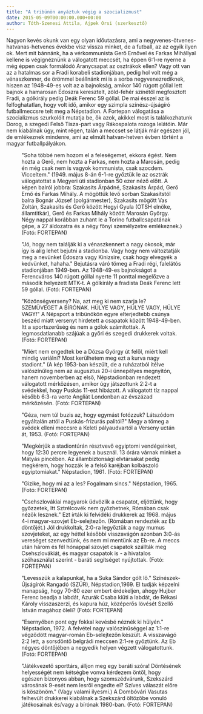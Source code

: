 ```yaml
---
title: "A tribünön anyáztuk végig a szocializmust"
date: 2015-05-09T00:00:00.000+00:00
author: Tóth-Szenesi Attila, Ajpek Orsi (szerkesztő)
---
```


Nagyon kevés okunk van egy olyan időutazásra, ami a negyvenes-ötvenes-hatvanas-hetvenes évekbe visz vissza minket, de a futball, az az egyik ilyen ok. Mert mit bánnánk, ha a vérkommunista Gerő Ernővel és Farkas Mihállyal kellene is végignéznünk a válogatott meccsét, ha éppen 6:1-re nyerne a még éppen csak formálódó Aranycsapat az osztrákok ellen? Vagy ott van az a hatalmas sor a Fradi korabeli stadionjában, pedig hol volt még a vénaszkenner, de örömmel beállnánk mi is a sorba negyvenezrediknek, hiszen az 1948–49-es volt az a bajnokság, amikor 140 rúgott góllal lett bajnok a hamarosan Édoszra keresztelt, zöld-fehér színétől megfosztott Fradi, a gólkirály pedig Deák Ferenc 59 góllal. De mai ésszel az is felfoghatatlan, hogy volt idő, amikor egy szimpla színész-újságíró futballmeccsre telt meg a Népstadion. A Fortepan válogatása a szocializmus szurkolóit mutatja be, ők azok, akikkel most is találkozhatunk Dorog, a szegedi Felső Tisza-part vagy Rákospalota rozoga lelátóin. Már nem kiabálnak úgy, mint régen, talán a meccset se látják már egészen jól, de emlékeznek mindenre, ami az elmúlt hatvan-hetven évben történt a magyar futballpályákon.

<figure>
<img src="/images/8275627_29d8cc8a594b62db66ae4267fa032581_wm.jpg" alt="" />
<figcaption>"Soha többé nem hozom el a feleségemet, ekkora égést. Nem hozta a Gerő, nem hozta a Farkas, nem hozta a Marosán, pedig én még csak nem is vagyok kommunista, csak szocdem. Vicceltem." (1949. május 8-án 6-1-re győztük le az osztrák válogatottat a Megyeri úti stadionban 50 ezer néző előtt. A képen balról jobbra: Szakasits Árpádné, Szakasits Árpád, Gerő Ernő és Farkas Mihály. A mögöttük lévő sorban Szakasitstól balra Bognár József (polgármester), Szakasits mögött Vas Zoltán, Szakasits és Gerő között Hegyi Gyula (OTSH elnöke, államtitkár), Gerő és Farkas Mihály között Marosán György. Négy nappal korábban zuhant le a Torino futballcsapatának gépe, a 27 áldozatra és a négy főnyi személyzetre emlékeznek.) (Fotó: FORTEPAN)</figcaption>
</figure>

<figure>
<img src="/images/8275745_ef889f8c60890510c72d8fcf5d1e3d1f_wm.jpg" alt="" />
<figcaption>"Jó, hogy nem találják ki a vénaszkennert a nagy okosok, már így is alig lehet bejutni a stadionba. Vagy hogy nem változtatják meg a nevünket Édoszra vagy Kinizsire, csak hogy elvegyék a kedvünket, hahaha." Bejutásra váró tömeg a Fradi régi, falelátós stadionjában 1949-ben. Az 1948-49-es bajnokságot a Ferencváros 140 rúgott góllal nyerte 11 ponttal megelőzve a második helyezett MTK-t. A gólkirály a fradista Deák Ferenc lett 59 góllal. (Fotó: FORTEPAN)</figcaption>
</figure>

<figure>
<img src="/images/8275643_5aadf01373e8c458d11bbe2d0179f5dc_wm.jpg" alt="" />
<figcaption>"Közönségverseny? Na, azt meg ki nem szarja le? SZEMÜVEGET A BÍRÓNAK. HÜLYE VAGY, HÜLYE VAGY, HÜLYE VAGY!" A Népsport a tribünökön egyre elterjedtebb csúnya beszéd miatt versenyt hirdetett a csapatok között 1948-49-ben. Itt a sportszerűség és nem a gólok számítottak. A legmosdatlanabb szájúak a győri és szegedi drukkerek voltak. (Fotó: FORTEPAN)</figcaption>
</figure>

<figure>
<img src="/images/8275605_99b5966c6d2190e92bf1cf8aab17376e_wm.jpg" alt="" />
<figcaption>"Miért nem engedtek be a Dózsa György út felől, miért kell mindig variálni? Most kerülhetem meg ezt a kurva nagy stadiont." (A kép 1953-ban készült, de a ruházatból ítélve valószínűleg nem az augusztus 20-i ünnepélyes megnyitón, hanem novemberben az első, Népstadionban rendezett válogatott mérkőzésen, amikor úgy játszottunk 2:2-t a svédekkel, hogy Puskás 11-est hibázott. A válogatott tíz nappal később 6:3-ra verte Angliát Londonban az évszázad mérkőzésén. (Fotó: FORTEPAN)</figcaption>
</figure>

<figure>
<img src="/images/8275607_2beb8e19a36db1cf1497e6e14c57f2ae_wm.jpg" alt="" />
<figcaption>"Géza, nem túl buzis az, hogy egymást fotózzuk? Látszódom egyáltalán attól a Puskás-frizurás palitól?" Megy a tömeg a svédek elleni meccsre a Keleti pályaudvartól a Verseny uctán át, 1953. (Fotó: FORTEPAN)</figcaption>
</figure>

<figure>
<img src="/images/8275621_735a96ade6b4b32cf911078743e40821_wm.jpg" alt="" />
<figcaption>"Megkérjük a stadiontúrán résztvevő egyiptomi vendégeinket, hogy 12:30 percre legyenek a busznál. 13 órára várnak minket a Mátyás pincében. Az állambiztonsági elvtársakat pedig megkérem, hogy hozzák le a felső karéjban kolbászoló egyiptomiakat." Népstadion, 1961. (Fotó: FORTEPAN)</figcaption>
</figure>

<figure>
<img src="/images/8275611_00223726cea9ff4f494ac300823ac0bd_wm.jpg" alt="" />
<figcaption>"Gizike, hogy mi az a les? Fogalmam sincs." Népstadion, 1965. (Fotó: FORTEPAN)</figcaption>
</figure>

<figure>
<img src="/images/8275743_ce40cd91a979bcaf4917b7ce81d0a957_wm.jpg" alt="" />
<figcaption>"Csehszlovákiai magyarok üdvözlik a csapatot, eljöttünk, hogy győzzetek, Itt Sztrélcovék nem győzhetnek, Rómában csak nézők lesznek." Ezt írták ki felvidéki drukkerek az 1968. május 4-i magyar-szovjet Eb-selejtezőn. (Rómában rendezték az Eb döntőjét.) Jól drukkoltak, 2:0-ra legyőztük a nagy mumus szovjeteket, az egy héttel későbbi visszavágón azonban 3:0-ás vereséget szenvedtünk, és nem mi mentünk az Eb-re. A meccs után három és fél hónappal szovjet csapatok szállták meg Csehszlovákiát, és magyar csapatok is - a hivatalos szóhasználat szerint - baráti segítséget nyújtottak. (Fotó: FORTEPAN)</figcaption>
</figure>

<figure>
<img src="/images/8275619_c42bb49b0477a7c9cb3d53fef47fe3f8_wm.jpg" alt="" />
<figcaption>"Levesszük a kalapunkat, ha a Suka Sándor gólt lő." Színészek-Újságírók Rangadó (SZÚR), Népstadion,1969. El tudják képzelni manapság, hogy 70-80 ezer embert érdekeljen, ahogy Hujber Ferenc beadja a labdát, Azurák Csaba kiüti a labdát, de Rékasi Károly visszaszerzi, és kapura húz, középerős lövését Szellő István magához öleli? (Fotó: FORTEPAN)</figcaption>
</figure>

<figure>
<img src="/images/8275629_9ebfb49574371c6acdd9112b169f4a46_wm.jpg" alt="" />
<figcaption>"Esernyőben pont egy fokkal kevésbé néznék ki hülyén." Népstadion, 1972. A felvétel nagy valószínűséggel az 1:1-re végződött magyar-román Eb-selejtezőn készült. A visszavágó 2:2 lett, a sorsdöntő belgrádi meccsen 2:1-re győztünk. Az Eb négyes döntőjében a negyedik helyen végzett válogatottunk. (Fotó: FORTEPAN)</figcaption>
</figure>

<figure>
<img src="/images/8275631_1273d58357cc379a2d47237a7988fcac_wm.jpg" alt="" />
<figcaption>"Játékvezető sporttárs, álljon meg egy baráti szóra! Döntésének helyességét nem kétségbe vonva kérdezem öntől, hogy egészen bizonyos abban, hogy szomszédvárunk, Szekszárd városának 9-esét nem lesről engedte el? Szíves válaszát előre is köszönöm." (Vagy valami ilyesmi.) A Dombóvári Vasutas felhevült drukkerei kiabálnak a Szekszárd öltözőbe vonuló játékosainak és/vagy a bírónak 1980-ban. (Fotó: FORTEPAN)</figcaption>
</figure>
